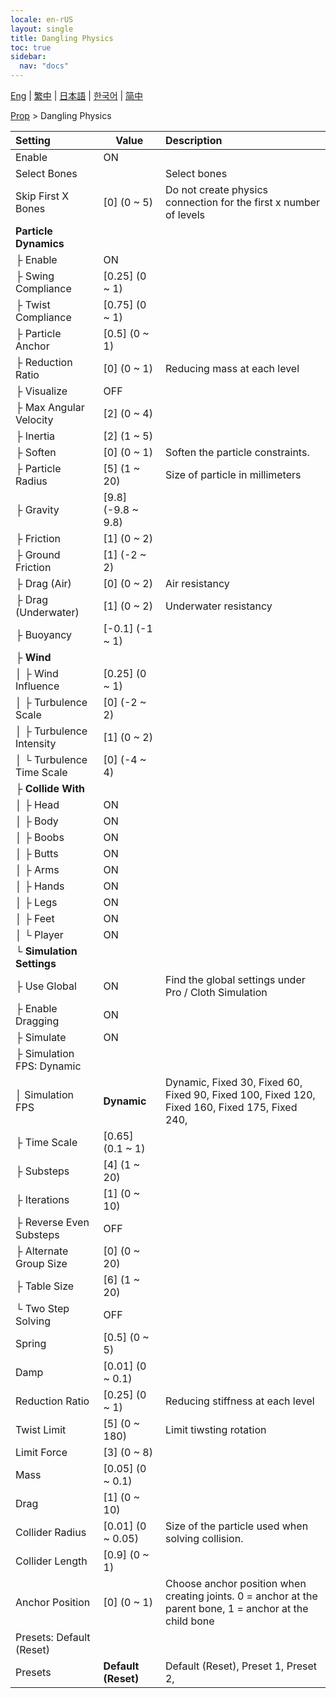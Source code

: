 ```yaml
---
locale: en-rUS
layout: single
title: Dangling Physics
toc: true
sidebar:
  nav: "docs"
---
```

[Eng](/dancexr/menu/2025.4/prop/cloth_physics) | [繁中](/tw/dancexr/menu/2025.4/prop/cloth_physics) | [日本語](/jp/dancexr/menu/2025.4/prop/cloth_physics) | [한국어](/kr/dancexr/menu/2025.4/prop/cloth_physics) | [简中](/zh/dancexr/menu/2025.4/prop/cloth_physics)

[Prop](../menu#Prop) > Dangling Physics



| Setting | Value | Description |
| :--- | --- | :--- |
| Enable | ON | 
| Select Bones || Select bones
| Skip First X Bones | [0] (0 ~ 5) | Do not create physics connection for the first x number of levels
| **Particle Dynamics** | | 
| ├ Enable | ON | 
| ├ Swing Compliance | [0.25] (0 ~ 1) | 
| ├ Twist Compliance | [0.75] (0 ~ 1) | 
| ├ Particle Anchor | [0.5] (0 ~ 1) | 
| ├ Reduction Ratio | [0] (0 ~ 1) | Reducing mass at each level
| ├ Visualize | OFF | 
| ├ Max Angular Velocity | [2] (0 ~ 4) | 
| ├ Inertia | [2] (1 ~ 5) | 
| ├ Soften | [0] (0 ~ 1) | Soften the particle constraints.
| ├ Particle Radius | [5] (1 ~ 20) | Size of particle in millimeters
| ├ Gravity | [9.8] (-9.8 ~ 9.8) | 
| ├ Friction | [1] (0 ~ 2) | 
| ├ Ground Friction | [1] (-2 ~ 2) | 
| ├ Drag (Air) | [0] (0 ~ 2) | Air resistancy
| ├ Drag (Underwater) | [1] (0 ~ 2) | Underwater resistancy
| ├ Buoyancy | [-0.1] (-1 ~ 1) | 
| ├ **Wind** | | 
| │ ├ Wind Influence | [0.25] (0 ~ 1) | 
| │ ├ Turbulence Scale | [0] (-2 ~ 2) | 
| │ ├ Turbulence Intensity | [1] (0 ~ 2) | 
| │ └ Turbulence Time Scale | [0] (-4 ~ 4) | 
| ├ **Collide With** | | 
| │ ├ Head | ON | 
| │ ├ Body | ON | 
| │ ├ Boobs | ON | 
| │ ├ Butts | ON | 
| │ ├ Arms | ON | 
| │ ├ Hands | ON | 
| │ ├ Legs | ON | 
| │ ├ Feet | ON | 
| │ └ Player | ON | 
| └ **Simulation Settings** | | 
|   ├ Use Global | ON | Find the global settings under Pro / Cloth Simulation
|   ├ Enable Dragging | ON | 
|   ├ Simulate | ON | 
|   ├ Simulation FPS: Dynamic || 
|   │ Simulation FPS | **Dynamic** | Dynamic, Fixed 30, Fixed 60, Fixed 90, Fixed 100, Fixed 120, Fixed 160, Fixed 175, Fixed 240,  |
|   ├ Time Scale | [0.65] (0.1 ~ 1) | 
|   ├ Substeps | [4] (1 ~ 20) | 
|   ├ Iterations | [1] (0 ~ 10) | 
|   ├ Reverse Even Substeps | OFF | 
|   ├ Alternate Group Size | [0] (0 ~ 20) | 
|   ├ Table Size | [6] (1 ~ 20) | 
|   └ Two Step Solving | OFF | 
| Spring | [0.5] (0 ~ 5) | 
| Damp | [0.01] (0 ~ 0.1) | 
| Reduction Ratio | [0.25] (0 ~ 1) | Reducing stiffness at each level
| Twist Limit | [5] (0 ~ 180) | Limit tiwsting rotation
| Limit Force | [3] (0 ~ 8) | 
| Mass | [0.05] (0 ~ 0.1) | 
| Drag | [1] (0 ~ 10) | 
| Collider Radius | [0.01] (0 ~ 0.05) | Size of the particle used when solving collision.
| Collider Length | [0.9] (0 ~ 1) | 
| Anchor Position | [0] (0 ~ 1) | Choose anchor position when creating joints. 0 = anchor at the parent bone, 1 = anchor at the child bone
| Presets: Default (Reset) || 
| Presets | **Default (Reset)** | Default (Reset), Preset 1, Preset 2,  |
